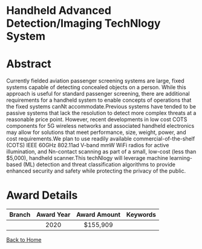 
Handheld Advanced Detection/Imaging TechNlogy System
====================================================

# Abstract


Currently fielded aviation passenger screening systems are large, fixed systems capable of detecting concealed objects on a person. While this approach is useful for standard passenger screening, there are additional requirements for a handheld system to enable concepts of operations that the fixed systems canNt accommodate.Previous systems have tended to be passive systems that lack the resolution to detect more complex threats at a reasonable price point. However, recent developments in low cost COTS components for 5G wireless networks and associated handheld electronics may allow for solutions that meet performance, size, weight, power, and cost requirements.We plan to use readily available commercial-of-the-shelf (COTS) IEEE 60GHz 802.11ad V-band mmW WiFi radios for active illumination, and Nn-contact scanning as part of a small, low-cost (less than $5,000), handheld scanner.This techNlogy will leverage machine learning-based (ML) detection and threat classification algorithms to provide enhanced security and safety while protecting the privacy of the public.  

# Award Details

|Branch|Award Year|Award Amount|Keywords|
| :---: | :---: | :---: | :---: |
||2020|$155,909||
  
  


[Back to Home](https://github.com/chrischow/dod_sbir_awards/Reports/JT/#599)